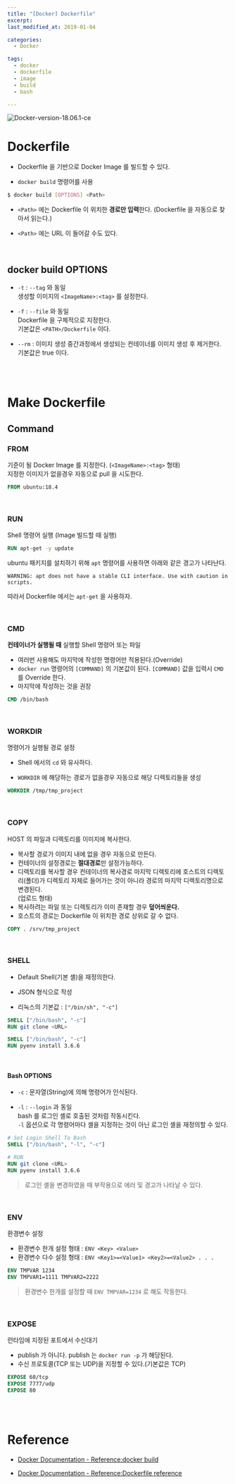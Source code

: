 ```yaml
---
title: "[Docker] Dockerfile"
excerpt: 
last_modified_at: 2019-01-04

categories:
  - Docker

tags:
  - docker
  - dockerfile
  - image
  - build
  - bash

---
```


![Docker-version-18.06.1-ce](https://img.shields.io/badge/Docker-18.06.1--ce-blue.svg)

# Dockerfile

- Dockerfile 을 기반으로 Docker Image 를 빌드할 수 있다.

- `docker build` 명령어를 사용

```bash
$ docker build [OPTIONS] <Path>
```

- `<Path>` 에는 Dockerfile 이 위치한 **경로만 입력**한다. (Dockerfile 을 자동으로 찾아서 읽는다.)  

- `<Path>` 에는 URL 이 들어갈 수도 있다.

<br>

## docker build OPTIONS

- `-t` : `--tag` 와 동일  
생성할 이미지의 `<ImageName>:<tag>` 를 설정한다.

- `-f` : `--file` 와 동일  
Dockerfile 을 구체적으로 지정한다.  
기본값은 `<PATH>/Dockerfile` 이다.  

- `--rm` : 이미지 생성 중간과정에서 생성되는 컨테이너를 이미지 생성 후 제거한다.  
기본값은 true 이다.

<br><br>

# Make Dockerfile

## Command

### FROM

기준이 될 Docker Image 를 지정한다. (`<ImageName>:<tag>` 형태)  
지정한 이미지가 없을경우 자동으로 pull 을 시도한다.

```dockerfile
FROM ubuntu:18.4
```

<br>

### RUN

Shell 명령어 실행 (Image 빌드할 때 실행)

```dockerfile
RUN apt-get -y update
```

ubuntu 패키지를 설치하기 위해 `apt` 명령어를 사용하면 아래와 같은 경고가 나타난다.

`WARNING: apt does not have a stable CLI interface. Use with caution in scripts.`  

따라서 Dockerfile 에서는 `apt-get` 을 사용하자.

<br>

### CMD

**컨테이너가 실행될 때** 실행할 Shell 명령어 또는 파일  

- 여러번 사용해도 마지막에 작성한 명령어만 적용된다.(Override)  
- `docker run` 명령어의 `[COMMAND]` 의 기본값이 된다. `[COMMAND]` 값을 입력시 `CMD` 를 Override 한다.  
- 마지막에 작성하는 것을 권장

```dockerfile
CMD /bin/bash
```

<br>

### WORKDIR

명령어가 실행될 경로 설정  

- Shell 에서의 `cd` 와 유사하다.

- `WORKDIR` 에 해당하는 경로가 없을경우 자동으로 해당 디렉토리들을 생성

```dockerfile
WORKDIR /tmp/tmp_project
```

<br>

### COPY

HOST 의 파일과 디렉토리를 이미지에 복사한다.  

- 복사할 경로가 이미지 내에 없을 경우 자동으로 만든다.
- 컨테이너의 설정경로는 **절대경로**만 설정가능하다.
- 디렉토리를 복사할 경우 컨테이너의 복사경로 마지막 디렉토리에 호스트의 디렉토리(폴더)가 디렉토리 자체로 들어가는 것이 아니라 경로의 마지막 디렉토리명으로 변경된다.  
(업로드 형태)
- 복사하려는 파일 또는 디렉토리가 이미 존재할 경우 **덮어씌운다.**
- 호스트의 경로는 Dockerfile 이 위치한 경로 상위로 갈 수 없다.  

```dockerfile
COPY . /srv/tmp_project
```

<br>

### SHELL

- Default Shell(기본 셸)을 재정의한다.

- JSON 형식으로 작성

- 리눅스의 기본값 : `["/bin/sh", "-c"]`

```dockerfile
SHELL ["/bin/bash", "-c"]
RUN git clone <URL>

SHELL ["/bin/bash", "-c"]
RUN pyenv install 3.6.6
```

<br>

#### Bash OPTIONS

- `-c` : 문자열(String)에 의해 명령어가 인식된다.

- `-l` : `--login` 과 동일  
bash 를 로그인 셸로 호출된 것처럼 작동시킨다.  
`-l` 옵션으로 각 명령어마다 셸을 지정하는 것이 아닌 로그인 셸을 재정의할 수 있다.

```dockerfile
# Set Login Shell To Bash
SHELL ["/bin/bash", "-l", "-c"]

# RUN
RUN git clone <URL>
RUN pyenv install 3.6.6
```

> 로그인 셸을 변경하였을 때 부작용으로 에러 및 경고가 나타날 수 있다.

<br>

### ENV

환경변수 설정

- 환경변수 한개 설정 형태 : `ENV <Key> <Value>`   
- 환경변수 다수 설정 형태 : `ENV <Key1>=<Value1> <Key2>=<Value2> . . .`

```dockerfile
ENV TMPVAR 1234
ENV TMPVAR1=1111 TMPVAR2=2222
```

> 환경변수 한개를 설정할 때 `ENV TMPVAR=1234` 로 해도 작동한다.

<br>

### EXPOSE

런타임에 지정된 포트에서 수신대기  

- publish 가 아니다. publish 는 `docker run -p` 가 해당된다.
- 수신 프로토콜(TCP 또는 UDP)을 지정할 수 있다.(기본값은 TCP)

```dockerfile
EXPOSE 60/tcp
EXPOSE 7777/udp
EXPOSE 80
```

<br><br>

# Reference

- [Docker Documentation - Reference:docker build](https://docs.docker.com/engine/reference/commandline/build/)

- [Docker Documentation - Reference:Dockerfile reference](https://docs.docker.com/engine/reference/builder/)
